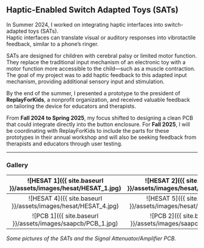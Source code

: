 <!-- <h2>Haptic-Enabled Switch Adapted Toys (SAT)s</h2>

In Summer 2024, I worked on integrating haptic interfaces into switch-adapted toys (SATs). Haptic interfaces can be used to characterize visual or auditory responses into normal vibrotactile feedback, like a phone’s ringer. SATs are developed specifically for children with cerebral palsy or limited motor function, so that the traditional input mechanism of a electronic toy can be adapted to a motor function, such as a muscle contraction, that is convenient for the child. The goal was to incorporate haptic feedback into this adapted input mechanism to provide additional stimulus and sensory input. By the end of the summer, I presented a prototype to the president of ReplayForKids, a nonprofit organization, and received valuable feedback on tailoring the device for educators and therapists. From Fall 2024 to Spring 2025, I mainly worked on developing a clean PCB that would work directly with the button's enclosure. For this upcoming Fall 2025, I will be coordinating with ReplayForKids to include the parts for these prototypes at their annual workshop. I will also be seeking out therapists and educators for testing these toys with children.

<figure class="third">
  <a href="{{ site.baseurl }}/assets/images/hesat/HESAT_1.jpg">
    <img src="{{ site.baseurl }}/assets/images/hesat/HESAT_1.jpg" alt="HESAT 1" style="max-height: 151px; height: auto; object-fit: contain;">
  </a>
  <a href="{{ site.baseurl }}/assets/images/hesat/HESAT_2.jpg">
    <img src="{{ site.baseurl }}/assets/images/hesat/HESAT_2.jpg" alt="HESAT 2" style="max-height: 151px; height: auto; object-fit: contain;">
  </a>
  <a href="{{ site.baseurl }}/assets/images/hesat/HESAT_3.jpg">
    <img src="{{ site.baseurl }}/assets/images/hesat/HESAT_3.jpg" alt="HESAT 3" style="max-height: 151px; height: auto; object-fit: contain;">
  </a>
  <a href="{{ site.baseurl }}/assets/images/hesat/HESAT_4.jpg">
    <img src="{{ site.baseurl }}/assets/images/hesat/HESAT_4.jpg" alt="HESAT 4" style="max-height: 151px; height: auto; object-fit: contain;">
  </a>
  <a href="{{ site.baseurl }}/assets/images/hesat/HESAT_5.jpg">
    <img src="{{ site.baseurl }}/assets/images/hesat/HESAT_5.jpg" alt="HESAT 5" style="max-height: 151px; height: auto; object-fit: contain;">
  </a>
  <a href="{{ site.baseurl }}/assets/images/hesat/HESAT_6.jpg">
    <img src="{{ site.baseurl }}/assets/images/hesat/HESAT_6.jpg" alt="HESAT 6" style="max-height: 151px; height: auto; object-fit: contain;">
  </a>
  <a href="{{ site.baseurl }}/assets/images/saapcb/PCB_1.jpg">
    <img src="{{ site.baseurl }}/assets/images/saapcb/PCB_1.jpg" alt="PCB 1" style="max-height: 151px; height: auto; object-fit: contain;">
  </a>
  <a href="{{ site.baseurl }}/assets/images/saapcb/PCB_2.jpg">
    <img src="{{ site.baseurl }}/assets/images/saapcb/PCB_2.jpg" alt="PCB 2" style="max-height: 151px; height: auto; object-fit: contain;">
  </a>
  <figcaption>Some pictures of the SATs and the Signal Attenuator/Amplifier PCB.</figcaption>
</figure> -->

## Haptic-Enabled Switch Adapted Toys (SATs)

In Summer 2024, I worked on integrating haptic interfaces into switch-adapted toys (SATs).  
Haptic interfaces can translate visual or auditory responses into vibrotactile feedback, similar to a phone’s ringer.  

SATs are designed for children with cerebral palsy or limited motor function. They replace the traditional input mechanism of an electronic toy with a motor function more accessible to the child—such as a muscle contraction. The goal of my project was to add haptic feedback to this adapted input mechanism, providing additional sensory input and stimulation.

By the end of the summer, I presented a prototype to the president of **ReplayForKids**, a nonprofit organization, and received valuable feedback on tailoring the device for educators and therapists.  

From **Fall 2024 to Spring 2025**, my focus shifted to designing a clean PCB that could integrate directly into the button enclosure. For **Fall 2025**, I will be coordinating with ReplayForKids to include the parts for these prototypes in their annual workshop and will also be seeking feedback from therapists and educators through user testing.

---

### Gallery

| ![HESAT 1]({{ site.baseurl }}/assets/images/hesat/HESAT_1.jpg) | ![HESAT 2]({{ site.baseurl }}/assets/images/hesat/HESAT_2.jpg) | ![HESAT 3]({{ site.baseurl }}/assets/images/hesat/HESAT_3.jpg) |
| :------------------------------------------------------------: | :------------------------------------------------------------: | :------------------------------------------------------------: |
| ![HESAT 4]({{ site.baseurl }}/assets/images/hesat/HESAT_4.jpg) | ![HESAT 5]({{ site.baseurl }}/assets/images/hesat/HESAT_5.jpg) | ![HESAT 6]({{ site.baseurl }}/assets/images/hesat/HESAT_6.jpg) |
| ![PCB 1]({{ site.baseurl }}/assets/images/saapcb/PCB_1.jpg)   | ![PCB 2]({{ site.baseurl }}/assets/images/saapcb/PCB_2.jpg)   |                                                              |

*Some pictures of the SATs and the Signal Attenuator/Amplifier PCB.*